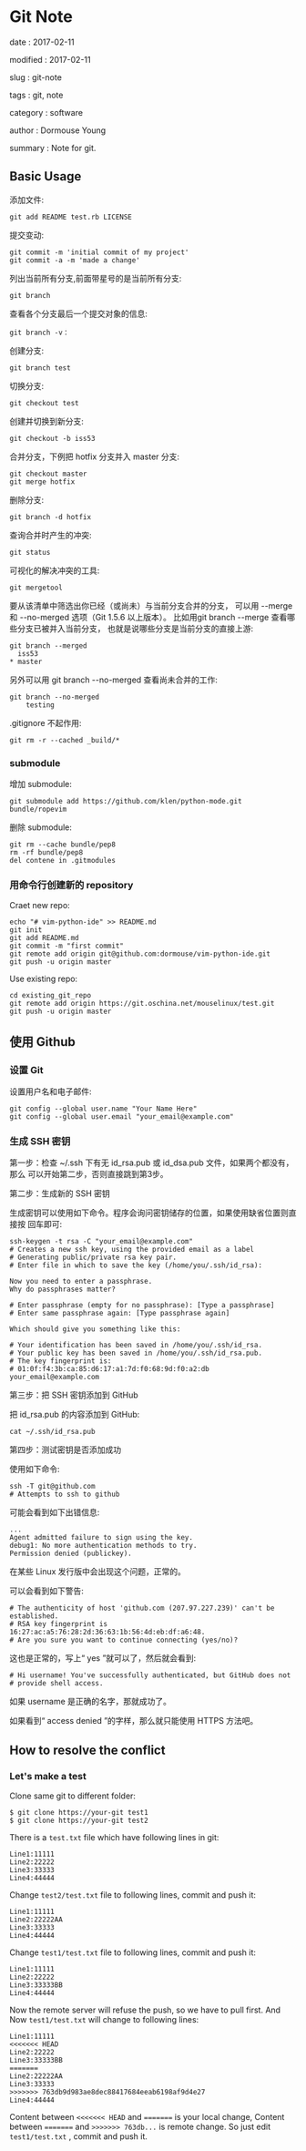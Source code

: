 Git Note
========

date
:   2017-02-11

modified
:   2017-02-11

slug
:   git-note

tags
:   git, note

category
:   software

author
:   Dormouse Young

summary
:   Note for git.

Basic Usage
-----------

添加文件:

    git add README test.rb LICENSE

提交变动:

    git commit -m 'initial commit of my project'
    git commit -a -m 'made a change'

列出当前所有分支,前面带星号的是当前所有分支:

    git branch

查看各个分支最后一个提交对象的信息:

    git branch -v：

创建分支:

    git branch test

切换分支:

    git checkout test

创建并切换到新分支:

    git checkout -b iss53

合并分支，下例把 hotfix 分支并入 master 分支:

    git checkout master
    git merge hotfix

删除分支:

    git branch -d hotfix

查询合并时产生的冲突:

    git status

可视化的解决冲突的工具:

    git mergetool

要从该清单中筛选出你已经（或尚未）与当前分支合并的分支， 可以用 --merge
和 --no-merged 选项（Git 1.5.6 以上版本）。 比如用git branch --merge
查看哪些分支已被并入当前分支， 也就是说哪些分支是当前分支的直接上游:

    git branch --merged
      iss53
    * master

另外可以用 git branch --no-merged 查看尚未合并的工作:

    git branch --no-merged
        testing

.gitignore 不起作用:

    git rm -r --cached _build/*

### submodule

增加 submodule:

    git submodule add https://github.com/klen/python-mode.git bundle/ropevim

删除 submodule:

    git rm --cache bundle/pep8
    rm -rf bundle/pep8
    del contene in .gitmodules

### 用命令行创建新的 repository

Craet new repo:

    echo "# vim-python-ide" >> README.md
    git init
    git add README.md
    git commit -m "first commit"
    git remote add origin git@github.com:dormouse/vim-python-ide.git
    git push -u origin master

Use existing repo:

    cd existing_git_repo
    git remote add origin https://git.oschina.net/mouselinux/test.git
    git push -u origin master

使用 Github
-----------

### 设置 Git

设置用户名和电子邮件:

    git config --global user.name "Your Name Here"
    git config --global user.email "your_email@example.com"

### 生成 SSH 密钥

第一步：检查 \~/.ssh 下有无 id\_rsa.pub 或 id\_dsa.pub
文件，如果两个都没有，那么 可以开始第二步，否则直接跳到第3步。

第二步：生成新的 SSH 密钥

生成密钥可以使用如下命令。程序会询问密钥储存的位置，如果使用缺省位置则直接按
回车即可:

    ssh-keygen -t rsa -C "your_email@example.com"
    # Creates a new ssh key, using the provided email as a label
    # Generating public/private rsa key pair.
    # Enter file in which to save the key (/home/you/.ssh/id_rsa):

    Now you need to enter a passphrase.
    Why do passphrases matter?

    # Enter passphrase (empty for no passphrase): [Type a passphrase]
    # Enter same passphrase again: [Type passphrase again]

    Which should give you something like this:

    # Your identification has been saved in /home/you/.ssh/id_rsa.
    # Your public key has been saved in /home/you/.ssh/id_rsa.pub.
    # The key fingerprint is:
    # 01:0f:f4:3b:ca:85:d6:17:a1:7d:f0:68:9d:f0:a2:db your_email@example.com

第三步：把 SSH 密钥添加到 GitHub

把 id\_rsa.pub 的内容添加到 GitHub:

    cat ~/.ssh/id_rsa.pub

第四步：测试密钥是否添加成功

使用如下命令:

    ssh -T git@github.com
    # Attempts to ssh to github

可能会看到如下出错信息:

    ...
    Agent admitted failure to sign using the key.
    debug1: No more authentication methods to try.
    Permission denied (publickey).

在某些 Linux 发行版中会出现这个问题，正常的。

可以会看到如下警告:

    # The authenticity of host 'github.com (207.97.227.239)' can't be established.
    # RSA key fingerprint is 16:27:ac:a5:76:28:2d:36:63:1b:56:4d:eb:df:a6:48.
    # Are you sure you want to continue connecting (yes/no)?

这也是正常的，写上“ yes ”就可以了，然后就会看到:

    # Hi username! You've successfully authenticated, but GitHub does not
    # provide shell access.

如果 username 是正确的名字，那就成功了。

如果看到“ access denied ”的字样，那么就只能使用 HTTPS 方法吧。

How to resolve the conflict
---------------------------

### Let's make a test

Clone same git to different folder:

    $ git clone https://your-git test1
    $ git clone https://your-git test2

There is a `test.txt` file which have following lines in git:

    Line1:11111
    Line2:22222
    Line3:33333
    Line4:44444

Change `test2/test.txt` file to following lines, commit and push it:

    Line1:11111
    Line2:22222AA
    Line3:33333
    Line4:44444

Change `test1/test.txt` file to following lines, commit and push it:

    Line1:11111
    Line2:22222
    Line3:33333BB
    Line4:44444

Now the remote server will refuse the push, so we have to pull first.
And Now `test1/test.txt` will change to following lines:

    Line1:11111
    <<<<<<< HEAD
    Line2:22222
    Line3:33333BB
    =======
    Line2:22222AA
    Line3:33333
    >>>>>>> 763db9d983ae8dec88417684eeab6198af9d4e27
    Line4:44444

Content between `<<<<<<< HEAD` and `=======` is your local change,
Content between `=======` and `>>>>>>> 763db...` is remote change. So
just edit `test1/test.txt` , commit and push it.
